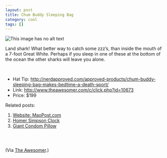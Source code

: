 ```yaml
---
layout: post
title: Chum Buddy Sleeping Bag
category: cool
tags: []
---
```


<p><img src="http://theawesomer.com/photos/2010/05/051210_chum_buddy_t.jpg" alt="This image has no alt text" /></p>
<p>Land shark! What better way to catch some zzz’s, than inside the mouth of a 7-foot Great White. Perhaps if you sleep in one of these at the bottom of the ocean the other sharks will leave you alone.</p>
<p> </p>
<ul>
<li>Hat Tip: <a href="http://nerdapproved.com/approved-products/chum-buddy-sleeping-bag-makes-bedtime-a-death-sport/"></a><a href="http://nerdapproved.com/approved-products/chum-buddy-sleeping-bag-makes-bedtime-a-death-sport/">http://nerdapproved.com/approved-products/chum-buddy-sleeping-bag-makes-bedtime-a-death-sport/</a></li>
<li>Link: <a href="http://www.theawesomer.com/c/click.php?id=10673"></a><a href="http://www.theawesomer.com/c/click.php?id=10673">http://www.theawesomer.com/c/click.php?id=10673</a></li>
<li>Price: $199</li>
</ul>
<p>Related posts:</p>
<ol>
<li><a title="Permanent Link: Website: MaoPost.com" rel="bookmark" href="http://theawesomer.com/website-maopostcom/4811/">Website: MaoPost.com</a></li>
<li><a title="Permanent Link: Homer Simpson Clock" rel="bookmark" href="http://theawesomer.com/homer-simpson-clock/9561/">Homer Simpson Clock</a></li>
<li><a title="Permanent Link: Giant Condom Pillow" rel="bookmark" href="http://theawesomer.com/giant-condom-pillow/14359/">Giant Condom Pillow</a></li>
</ol>
<p><a href="http://feedads.g.doubleclick.net/~a/RCOv3HiGPtgNpEPJEVrNjElpvxI/0/da"><img src="http://feedads.g.doubleclick.net/~a/RCOv3HiGPtgNpEPJEVrNjElpvxI/0/di" border="0" alt="" /></a><br /><a href="http://feedads.g.doubleclick.net/~a/RCOv3HiGPtgNpEPJEVrNjElpvxI/1/da"><img src="http://feedads.g.doubleclick.net/~a/RCOv3HiGPtgNpEPJEVrNjElpvxI/1/di" border="0" alt="" /></a></p>
<p> </p>
<p>(Via <a href="http://theawesomer.com">The Awesomer</a>.)</p>
